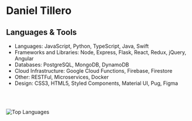# Daniel Tillero 

## Languages & Tools

- Languages: JavaScript, Python, TypeScript, Java, Swift
- Frameworks and Libraries: Node, Express, Flask, React, Redux, jQuery, Angular
- Databases: PostgreSQL, MongoDB, DynamoDB
- Cloud Infrastructure: Google Cloud Functions, Firebase, Firestore
- Other: RESTFul, Microservices, Docker
- Design: CSS3, HTML5, Styled Components, Material UI, Pug, Figma

<br>
<br>

![Top Languages](https://github-readme-stats.vercel.app/api/top-langs/?username=gardensgreen)



